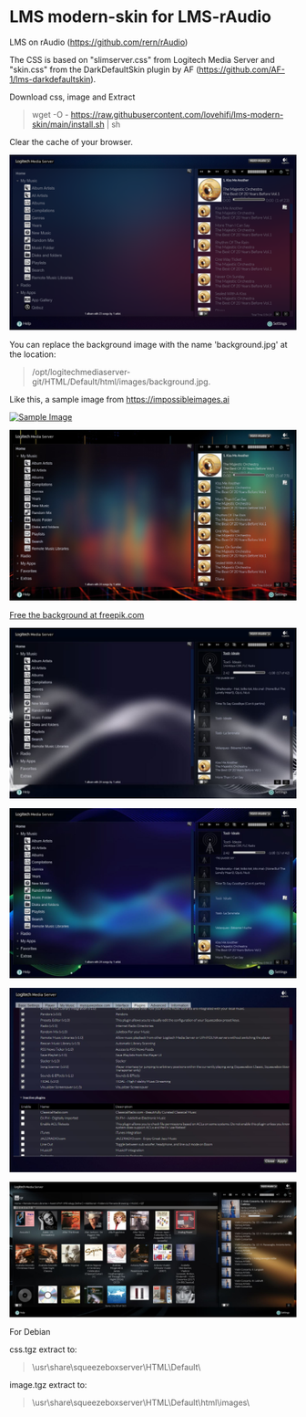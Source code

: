 # LMS modern-skin for LMS-rAudio
LMS on rAudio (https://github.com/rern/rAudio)
>
The CSS is based on "slimserver.css" from Logitech Media Server and "skin.css" from the DarkDefaultSkin plugin by AF (https://github.com/AF-1/lms-darkdefaultskin).

>
Download css, image and Extract
> wget -O - https://raw.githubusercontent.com/lovehifi/lms-modern-skin/main/install.sh | sh
>
>
Clear the cache of your browser.

![Screenshot](LMS-skin.png)

You can replace the background image with the name 'background.jpg' at the location:
>
> /opt/logitechmediaserver-git/HTML/Default/html/images/background.jpg.
>
Like this, a sample image from https://impossibleimages.ai
>
>
[![Sample Image](https://cdn.impossibleimages.ai/wp-content/uploads/2023/04/25130515/background-image-generators.jpg)](https://cdn.impossibleimages.ai/wp-content/uploads/2023/04/25130515/background-image-generators.jpg)
>
![Screenshot](LMS-skin-2.jpg)
>
[Free the background at freepik.com](https://www.freepik.com/search?format=search&page=2&query=equalizer+wave+background)
>

![Screenshot](LMS-skin-3.jpg)
>
![Screenshot](LMS-skin-4.jpg)
>
![Screenshot](LMS-skin-setting.jpg)

![Screenshot](LMS-skin-6.jpg)
>
For Debian
>
css.tgz extract to:
> \usr\share\squeezeboxserver\HTML\Default\
>
image.tgz extract to:
>
> \usr\share\squeezeboxserver\HTML\Default\html\images\
